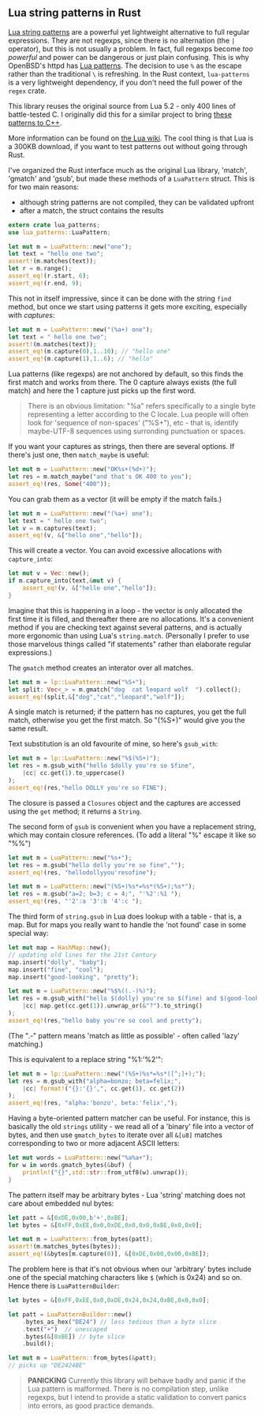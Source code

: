 ## Lua string patterns in Rust

[Lua string patterns](https://www.lua.org/pil/20.2.html) are a powerful
yet lightweight alternative to full regular expressions. They are not
regexps, since there is no alternation (the `|` operator), but this
is not usually a problem. In fact, full regexps become _too powerful_ and
power can be dangerous or just plain confusing.
This is why OpenBSD's httpd has [Lua patterns](http://man.openbsd.org/patterns.7).
The decision to use `%` as the escape rather than the traditional `\` is refreshing.
In the Rust context, `lua-patterns` is a very lightweight dependency, if you
don't need the full power of the `regex` crate.

This library reuses the original source from Lua 5.2 - only
400 lines of battle-tested C. I originally did this for a similar project to bring
[these patterns to C++](https::/github.com/stevedonovan/rx-cpp).

More information can be found on [the Lua wiki](http://lua-users.org/wiki/PatternsTutorial).
The cool thing is that Lua is a 300KB download, if you want to test patterns out
without going through Rust.

I've organized the Rust interface much as the original Lua library, 'match',
'gmatch' and 'gsub', but made these methods of a `LuaPattern` struct. This is
for two main reasons:

  - although string patterns are not compiled, they can be validated upfront
  - after a match, the struct contains the results

```rust
extern crate lua_patterns;
use lua_patterns::LuaPattern;

let mut m = LuaPattern::new("one");
let text = "hello one two";
assert!(m.matches(text));
let r = m.range();
assert_eq!(r.start, 6);
assert_eq!(r.end, 9);
```
This not in itself impressive, since it can be done with the string `find`
method, but once we start using patterns it gets more exciting, especially
with _captures_:

```rust
let mut m = LuaPattern::new("(%a+) one");
let text = " hello one two";
assert!(m.matches(text));
assert_eq!(m.capture(0),1..10); // "hello one"
assert_eq!(m.capture(1),1..6); // "hello"
```
Lua patterns (like regexps) are not anchored by default, so this finds
the first match and works from there. The 0 capture always exists
(the full match) and here the 1 capture just picks up the first word.

> There is an obvious limitation: "%a" refers specifically to a single byte
> representing a letter according to the C locale. Lua people will often
> look for 'sequence of non-spaces' ("%S+"), etc - that is, identify maybe-UTF-8
> sequences using surronding punctuation or spaces.

If you want your captures as strings, then there are several options. If there's
just one, then `match_maybe` is useful:

```rust
let mut m = LuaPattern::new("OK%s+(%d+)");
let res = m.match_maybe("and that's OK 400 to you");
assert_eq!(res, Some("400"));
```
You can grab them as a vector (it will be empty if the match fails.)

```rust
let mut m = LuaPattern::new("(%a+) one");
let text = " hello one two";
let v = m.captures(text);
assert_eq!(v, &["hello one","hello"]);
```
This will create a vector. You can avoid excessive allocations with `capture_into`:

```rust
let mut v = Vec::new();
if m.capture_into(text,&mut v) {
    assert_eq!(v, &["hello one","hello"]);
}
```
Imagine that this is happening in a loop - the vector is only allocated the first
time it is filled, and thereafter there are no allocations. It's a convenient
method if you are checking text against several patterns, and is actually
more ergonomic than using Lua's `string.match`.  (Personally I prefer
to use those marvelous things called "if statements" rather than elaborate
regular expressions.)

The `gmatch` method creates an interator over all matches.

```rust
let mut m = lp::LuaPattern::new("%S+");
let split: Vec<_> = m.gmatch("dog  cat leopard wolf  ").collect();
assert_eq!(split,&["dog","cat","leopard","wolf"]);
```
A single match is returned; if the pattern has no captures, you get the full match,
otherwise you get the first match. So "(%S+)" would give you the same result.

Text substitution is an old favourite of mine, so here's `gsub_with`:

```rust
let mut m = lp::LuaPattern::new("%$(%S+)");
let res = m.gsub_with("hello $dolly you're so $fine",
    |cc| cc.get(1).to_uppercase()
);
assert_eq!(res,"hello DOLLY you're so FINE");
```
The closure is passed a `Closures` object and the captures are accessed
using the `get` method; it returns a `String`.

The second form of `gsub` is convenient when you have a replacement
string, which may contain closure references. (To add a literal "%" escape
it like so "%%")

```rust
let mut m = LuaPattern::new("%s+");
let res = m.gsub("hello dolly you're so fine","");
assert_eq!(res, "hellodollyyou'resofine");

let mut m = LuaPattern::new("(%S+)%s*=%s*(%S+);%s*");
let res = m.gsub("a=2; b=3; c = 4;", "'%2':%1 ");
assert_eq!(res, "'2':a '3':b '4':c ");
```
The third form of `string.gsub` in Lua does lookup with a table - that is, a map.
But for maps you really want to handle the 'not found' case in some special way:

```rust
let mut map = HashMap::new();
// updating old lines for the 21st Century
map.insert("dolly", "baby");
map.insert("fine", "cool");
map.insert("good-looking", "pretty");

let mut m = LuaPattern::new("%$%((.-)%)");
let res = m.gsub_with("hello $(dolly) you're so $(fine) and $(good-looking)",
    |cc| map.get(cc.get(1)).unwrap_or(&"?").to_string()
);
assert_eq!(res,"hello baby you're so cool and pretty");
```

(The ".-" pattern means 'match as little as possible' - often called 'lazy'
matching.)

This is equivalent to a replace string "%1:'%2'":

```rust
let mut m = lp::LuaPattern::new("(%S+)%s*=%s*([^;]+);");
let res = m.gsub_with("alpha=bonzo; beta=felix;",
    |cc| format!("{}:'{}',", cc.get(1), cc.get(2))
);
assert_eq!(res, "alpha:'bonzo', beta:'felix',");
```
Having a byte-oriented pattern matcher can be useful. For instance, this
is basically the old `strings` utility - we read all of a 'binary' file into
a vector of bytes, and then use `gmatch_bytes` to iterate over all `&[u8]`
matches corresponding to two or more adjacent ASCII letters:

```rust
let mut words = LuaPattern::new("%a%a+");
for w in words.gmatch_bytes(&buf) {
    println!("{}",std::str::from_utf8(w).unwrap());
}
```
The pattern itself may be arbitrary bytes - Lua 'string' matching does
not care about embedded nul bytes:

```rust
let patt = &[0xDE,0x00,b'+',0xBE];
let bytes = &[0xFF,0xEE,0x0,0xDE,0x0,0x0,0xBE,0x0,0x0];

let mut m = LuaPattern::from_bytes(patt);
assert!(m.matches_bytes(bytes));
assert_eq!(&bytes[m.capture(0)], &[0xDE,0x00,0x00,0xBE]);
```
The problem here is that it's not obvious when our 'arbitrary' bytes
include one of the special matching characters like `$` (which is 0x24)
and so on. Hence there is `LuaPatternBuilder`:

```rust
let bytes = &[0xFF,0xEE,0x0,0xDE,0x24,0x24,0xBE,0x0,0x0];

let patt = LuaPatternBuilder::new()
    .bytes_as_hex("DE24") // less tedious than a byte slice
    .text("+")  // unescaped
    .bytes(&[0xBE]) // byte slice
    .build();

let mut m = LuaPattern::from_bytes(&patt);
// picks up "DE2424BE"
```

> **PANICKING** Currently this library will behave badly and panic
> if the Lua pattern is malformed. There is no compilation step,
> unlike regexps, but I intend to provide a static validation
> to convert panics into errors, as good practice demands.
